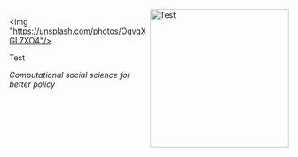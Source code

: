 <img align="right" src="https://unsplash.com/photos/OgvqXGL7XO4" height="250" alt="Test" />

<img "https://unsplash.com/photos/OgvqXGL7XO4"/>

Test


 *Computational social science for better policy*

